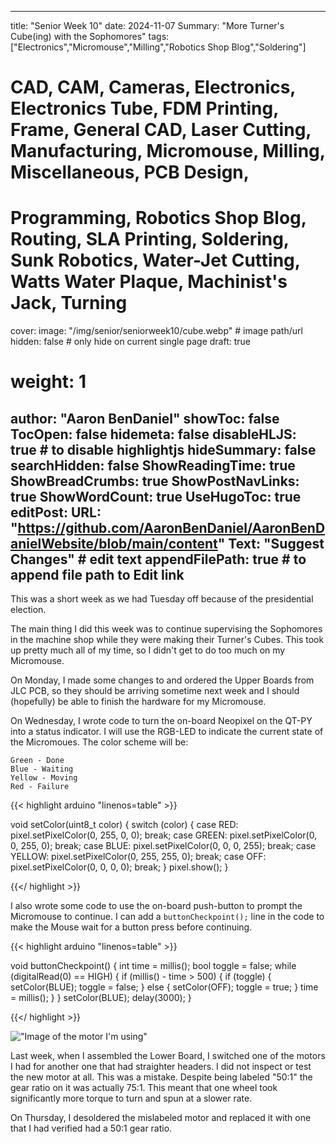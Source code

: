 
---
title: "Senior Week 10"
date: 2024-11-07
Summary: "More Turner's Cube(ing) with the Sophomores"
tags: ["Electronics","Micromouse","Milling","Robotics Shop Blog","Soldering"]
# CAD, CAM, Cameras, Electronics, Electronics Tube, FDM Printing, Frame, General CAD, Laser Cutting, Manufacturing, Micromouse, Milling, Miscellaneous, PCB Design,
# Programming, Robotics Shop Blog, Routing, SLA Printing, Soldering, Sunk Robotics, Water-Jet Cutting, Watts Water Plaque, Machinist's Jack, Turning
cover:
    image: "/img/senior/seniorweek10/cube.webp" # image path/url
    hidden: false # only hide on current single page
draft: true

# weight: 1
author: "Aaron BenDaniel"
showToc: false
TocOpen: false
hidemeta: false
disableHLJS: true # to disable highlightjs
hideSummary: false
searchHidden: false
ShowReadingTime: true
ShowBreadCrumbs: true
ShowPostNavLinks: true
ShowWordCount: true
UseHugoToc: true
editPost:
    URL: "https://github.com/AaronBenDaniel/AaronBenDanielWebsite/blob/main/content"
    Text: "Suggest Changes" # edit text
    appendFilePath: true # to append file path to Edit link
---

This was a short week as we had Tuesday off because of the presidential election.

The main thing I did this week was to continue supervising the Sophomores in the machine shop while they were making their Turner's Cubes. This took up pretty much all of my time, so I didn't get to do too much on my Micromouse.

On Monday, I made some changes to and ordered the Upper Boards from JLC PCB, so they should be arriving sometime next week and I should (hopefully) be able to finish the hardware for my Micromouse.

On Wednesday, I wrote code to turn the on-board Neopixel on the QT-PY into a status indicator. I will use the RGB-LED to indicate the current state of the Micromoues. The color scheme will be:

```
Green - Done
Blue - Waiting
Yellow - Moving
Red - Failure
```

{{< highlight arduino  "linenos=table" >}}

void setColor(uint8_t color) {
  switch (color) {
    case RED:
      pixel.setPixelColor(0, 255, 0, 0);
      break;
    case GREEN:
      pixel.setPixelColor(0, 0, 255, 0);
      break;
    case BLUE:
      pixel.setPixelColor(0, 0, 0, 255);
      break;
    case YELLOW:
      pixel.setPixelColor(0, 255, 255, 0);
      break;
    case OFF:
      pixel.setPixelColor(0, 0, 0, 0);
      break;
  }
  pixel.show();
}

{{</ highlight >}}

I also wrote some code to use the on-board push-button to prompt the Micromouse to continue. I can add a `buttonCheckpoint();` line in the code to make the Mouse wait for a button press before continuing.

{{< highlight arduino  "linenos=table" >}}

void buttonCheckpoint() {
  int time = millis();
  bool toggle = false;
  while (digitalRead(0) == HIGH) {
    if (millis() - time > 500) {
      if (toggle) {
        setColor(BLUE);
        toggle = false;
      } else {
        setColor(OFF);
        toggle = true;
      }
      time = millis();
    }
  }
  setColor(BLUE);
  delay(3000);
}

{{</ highlight >}}

!["Image of the motor I'm using"](/img/senior/seniorweek10/motor.webp)

Last week, when I assembled the Lower Board, I switched one of the motors I had for another one that had straighter headers. I did not inspect or test the new motor at all. This was a mistake. Despite being labeled "50:1" the gear ratio on it was actually 75:1. This meant that one wheel took significantly more torque to turn and spun at a slower rate.

On Thursday, I desoldered the mislabeled motor and replaced it with one that I had verified had a 50:1 gear ratio.
